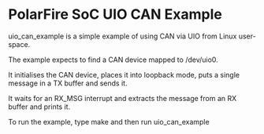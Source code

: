 # PolarFire SoC UIO CAN Example

uio_can_example is a simple example of using CAN via UIO from Linux user-space.

The example expects to find a CAN device mapped to /dev/uio0.

It initialises the CAN device, places it into loopback mode, puts a single message in a TX buffer and sends it.

It waits for an RX_MSG interrupt and extracts the message from an RX buffer and prints it.

To run the example, type make and then run uio_can_example

